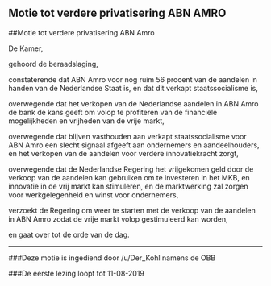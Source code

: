 ## Motie tot verdere privatisering ABN AMRO 
 
##Motie tot verdere privatisering ABN Amro

De Kamer,

gehoord de beraadslaging,

constaterende dat ABN Amro voor nog ruim 56 procent van de aandelen in handen van de Nederlandse Staat is, en dat dit verkapt staatssocialisme is,

overwegende dat het verkopen van de Nederlandse aandelen in ABN Amro de bank de kans geeft om volop te profiteren van de financiële mogelijkheden en vrijheden van de vrije markt,

overwegende dat blijven vasthouden aan verkapt staatssocialisme voor ABN Amro een slecht signaal afgeeft aan ondernemers en aandeelhouders, en het verkopen van de aandelen voor verdere innovatiekracht zorgt,

overwegende dat de Nederlandse Regering het vrijgekomen geld door de verkoop van de aandelen kan gebruiken om te investeren in het MKB, en innovatie in de vrij markt kan stimuleren, en de marktwerking zal zorgen voor werkgelegenheid en winst voor ondernemers,

verzoekt de Regering om weer te starten met de verkoop van de aandelen in ABN Amro zodat de vrije markt volop gestimuleerd kan worden,

en gaat over tot de orde van de dag.

---

###Deze motie is ingediend door /u/Der_Kohl namens de OBB

###De eerste lezing loopt tot 11-08-2019